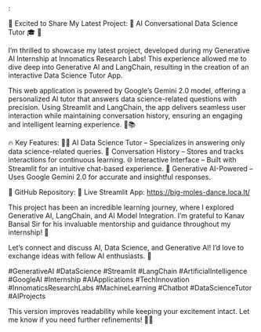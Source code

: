 :

🚀 Excited to Share My Latest Project: 🤖 AI Conversational Data Science Tutor 🎓 🚀

I’m thrilled to showcase my latest project, developed during my Generative AI Internship at Innomatics Research Labs! This experience allowed me to dive deep into Generative AI and LangChain, resulting in the creation of an interactive Data Science Tutor App.

This web application is powered by Google’s Gemini 2.0 model, offering a personalized AI tutor that answers data science-related questions with precision. Using Streamlit and LangChain, the app delivers seamless user interaction while maintaining conversation history, ensuring an engaging and intelligent learning experience. 💬📚

🔥 Key Features:
🧑‍🏫 AI Data Science Tutor – Specializes in answering only data science-related queries.
💾 Conversation History – Stores and tracks interactions for continuous learning.
🌐 Interactive Interface – Built with Streamlit for an intuitive chat-based experience.
🧠 Generative AI-Powered – Uses Google Gemini 2.0 for accurate and insightful responses.

🔗 GitHub Repository: 
🔗 Live Streamlit App: https://big-moles-dance.loca.lt/

This project has been an incredible learning journey, where I explored Generative AI, LangChain, and AI Model Integration. I’m grateful to Kanav Bansal Sir for his invaluable mentorship and guidance throughout my internship! 🙏

Let’s connect and discuss AI, Data Science, and Generative AI! I’d love to exchange ideas with fellow AI enthusiasts. 🚀

#GenerativeAI #DataScience #Streamlit #LangChain #ArtificialIntelligence #GoogleAI #Internship #AIApplications #TechInnovation #InnomaticsResearchLabs #MachineLearning #Chatbot #DataScienceTutor #AIProjects

This version improves readability while keeping your excitement intact. Let me know if you need further refinements! 🚀🔥












